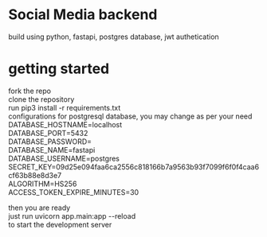 # Social Media backend
build using python, fastapi, postgres database, jwt authetication

# getting started
fork the repo <br>
clone the repository <br>
run pip3 install -r requirements.txt <br>
configurations for postgresql database, you may change as per your need<br>
DATABASE_HOSTNAME=localhost<br>
DATABASE_PORT=5432<br>
DATABASE_PASSWORD=<br>
DATABASE_NAME=fastapi<br>
DATABASE_USERNAME=postgres<br>
SECRET_KEY=09d25e094faa6ca2556c818166b7a9563b93f7099f6f0f4caa6cf63b88e8d3e7<br>
ALGORITHM=HS256<br>
ACCESS_TOKEN_EXPIRE_MINUTES=30<br>

then you are ready <br>
just run uvicorn app.main:app --reload <br>
to start the development server